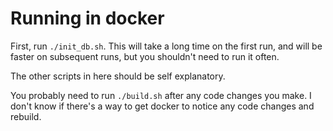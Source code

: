 # Running in docker

First, run `./init_db.sh`. This will take a long time on the first run,
and will be faster on subsequent runs, but you shouldn't need to run it often.

The other scripts in here should be self explanatory.

You probably need to run `./build.sh` after any code changes you make. I don't
know if there's a way to get docker to notice any code changes and rebuild.
